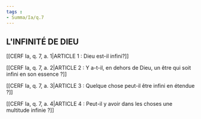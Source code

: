 ```yaml
---
tags : 
- Summa/Ia/q.7
---
```


## L'INFINITÉ DE DIEU

[[CERF Ia, q. 7, a. 1|ARTICLE 1 : Dieu est-il infini?]]

[[CERF Ia, q. 7, a. 2|ARTICLE 2 : Y a-t-il, en dehors de Dieu, un être qui soit infini en son essence ?]]

[[CERF Ia, q. 7, a. 3|ARTICLE 3 : Quelque chose peut-il être infini en étendue ?]]

[[CERF Ia, q. 7, a. 4|ARTICLE 4 : Peut-il y avoir dans les choses une multitude infinie ?]]


